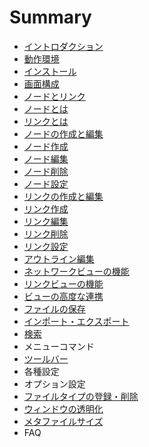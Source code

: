 # Summary

* [イントロダクション](README.md)
* [動作環境](overview/environment.md)
* [インストール](overview/install.md)
* [画面構成](overview/screen.md)
* [ノードとリンク](overview/node_and_link.md#ノードとリンク)
 * [ノードとは](overview/node_and_link.md#ノードとは)
 * [リンクとは](overview/node_and_link.md#リンクとは)
* [ノードの作成と編集](editing/edit_node.md#ノードの作成と編集)
 * [ノード作成](editing/edit_node.md#ノード作成)
 * [ノード編集](editing/edit_node.md#ノード編集)
 * [ノード削除](editing/edit_node.md#ノード削除)
 * [ノード設定](editing/edit_node.md#ノード設定)
* [リンクの作成と編集](editing/edit_link.md#リンクの作成と編集)
 * [リンク作成](editing/edit_link.md#リンク作成)
 * [リンク編集](editing/edit_link.md#リンク編集)
 * [リンク削除](editing/edit_link.md#リンク削除)
 * [リンク設定](editing/edit_link.md#リンク設定)
* [アウトライン編集](editing/edit_outline.md#アウトライン編集)
* [ネットワークビューの機能](features/network_view.md)
* [リンクビューの機能](features/link_view.md)
* [ビューの高度な連携](features/advanced_cooperation.md)
* [ファイルの保存](features/save_file.md)
* [インポート・エクスポート](features/import_export.md)
* [検索](features/search.md)
* メニューコマンド
* [ツールバー](features/toolbar.md)
* 各種設定
 * オプション設定
 * [ファイルタイプの登録・削除](settings/filetype_registry.md)
 * [ウィンドウの透明化](settings/window_transparency.md)
 * [メタファイルサイズ](settings/metafile_size.md)
* FAQ
